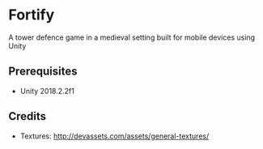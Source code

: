 # Fortify
A tower defence game in a medieval setting built for mobile devices using Unity

## Prerequisites
- Unity 2018.2.2f1

## Credits
- Textures: http://devassets.com/assets/general-textures/

